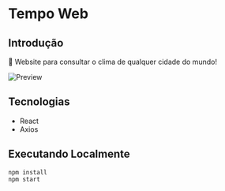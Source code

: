 # Tempo Web

## Introdução
🔎 Website para consultar o clima de qualquer cidade do mundo!

![Preview](https://i.imgur.com/txI9fOp.png)

## Tecnologias

* React  
* Axios

## Executando Localmente

```
npm install
npm start
```


